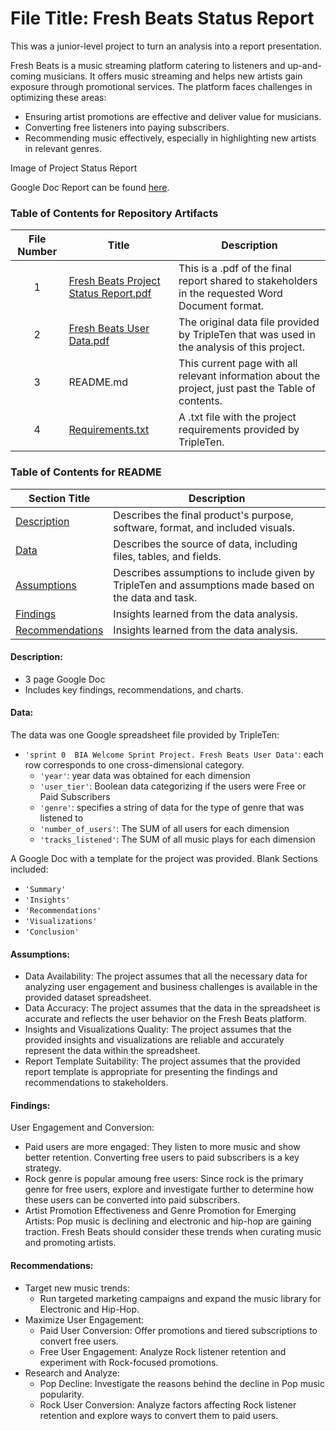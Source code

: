 # File Title: Fresh Beats Status Report

This was a junior-level project to turn an analysis into a report presentation.

Fresh Beats is a music streaming platform catering to listeners and up-and-coming musicians. It offers music streaming and helps new artists gain exposure through promotional services. The platform faces challenges in optimizing these areas:
* Ensuring artist promotions are effective and deliver value for musicians.
* Converting free listeners into paying subscribers.
* Recommending music effectively, especially in highlighting new artists in relevant genres.


Image of Project Status Report

Google Doc Report can be found [here](https://docs.google.com/document/d/1D2QL5CbPqPeZumpeZJ8qDYePJ6XyjFjOuntx-DwOiI0/edit?usp=sharing).

### Table of Contents for Repository Artifacts
| File Number | Title | Description |
| :-----------: | ----------- |----------- |
| 1 | [Fresh Beats Project Status Report.pdf](https://github.com/robinsonmorgantaylor/Data_Projects_TripleTen/blob/main/Fresh%20Beats/Fresh%20Beats%20Project%20Status%20Report.pdf) | This is a .pdf of the final report shared to stakeholders in the requested Word Document format. |
| 2 | [Fresh Beats User Data.pdf](https://github.com/robinsonmorgantaylor/Data_Projects_TripleTen/blob/main/Fresh%20Beats/Fresh%20Beats%20User%20Data.pdf) | The original data file provided by TripleTen that was used in the analysis of this project. |
| 3 | README.md | This current page with all relevant information about the project, just past the Table of contents. |
| 4 | [Requirements.txt](https://github.com/robinsonmorgantaylor/Data_Projects_TripleTen/blob/main/Fresh%20Beats/Fresh%20Beats%20Project%20Requirements.txt) | A .txt file with the project requirements provided by TripleTen. |

### Table of Contents for README
| Section Title | Description |
| ----------- |----------- |
| [Description](https://github.com/robinsonmorgantaylor/Data_projects_TripleTen/edit/main/Fresh%20Beats/README.md#description) | Describes the final product's purpose, software, format, and included visuals. |
| [Data](https://github.com/robinsonmorgantaylor/Data_projects_TripleTen/edit/main/Fresh%20Beats/README.md#data) | Describes the source of data, including files, tables, and fields. |
| [Assumptions](https://github.com/robinsonmorgantaylor/Data_projects_TripleTen/edit/main/Fresh%20Beats/README.md#assumptions) | Describes assumptions to include given by TripleTen and assumptions made based on the data and task. |
| [Findings](https://github.com/robinsonmorgantaylor/Data_projects_TripleTen/edit/main/Fresh%20Beats/README.md#findings) | Insights learned from the data analysis. |
| [Recommendations](https://github.com/robinsonmorgantaylor/Data_projects_TripleTen/edit/main/Fresh%20Beats/README.md#recommendations) | Insights learned from the data analysis. |

#### Description:
- 3 page Google Doc
- Includes key findings, recommendations, and charts.
  
#### Data:
The data was one Google spreadsheet file provided by TripleTen:
- `'sprint 0  BIA Welcome Sprint Project. Fresh Beats User Data'`: each row corresponds to one cross-dimensional category.
    - `'year'`: year data was obtained for each dimension
    - `'user_tier'`: Boolean data categorizing if the users were Free or Paid Subscribers
    - `'genre'`: specifies a string of data for the type of genre that was listened to
    - `'number_of_users'`: The SUM of all users for each dimension
    - `'tracks_listened'`: The SUM of all music plays for each dimension

A Google Doc with a template for the project was provided. Blank Sections included:
- `'Summary'`
- `'Insights'`
- `'Recommendations'`
- `'Visualizations'`
- `'Conclusion'`

#### Assumptions:
- Data Availability: The project assumes that all the necessary data for analyzing user engagement and business challenges is available in the provided dataset spreadsheet.
- Data Accuracy: The project assumes that the data in the spreadsheet is accurate and reflects the user behavior on the Fresh Beats platform.
- Insights and Visualizations Quality: The project assumes that the provided insights and visualizations are reliable and accurately represent the data within the spreadsheet.
- Report Template Suitability: The project assumes that the provided report template is appropriate for presenting the findings and recommendations to stakeholders.

#### Findings:

User Engagement and Conversion:
- Paid users are more engaged: They listen to more music and show better retention. Converting free users to paid subscribers is a key strategy.
- Rock genre is popular amoung free users: Since rock is the primary genre for free users, explore and investigate further to determine how these users can be converted into paid subscribers.
- Artist Promotion Effectiveness and Genre Promotion for Emerging Artists: Pop music is declining and electronic and hip-hop are gaining traction. Fresh Beats should consider these trends when curating music and promoting artists.

#### Recommendations:
- Target new music trends:
    - Run targeted marketing campaigns and expand the music library for Electronic and Hip-Hop.
- Maximize User Engagement:
    - Paid User Conversion: Offer promotions and tiered subscriptions to convert free users.
    - Free User Engagement: Analyze Rock listener retention and experiment with Rock-focused promotions.
- Research and Analyze:
    - Pop Decline: Investigate the reasons behind the decline in Pop music popularity.
    - Rock User Conversion: Analyze factors affecting Rock listener retention and explore ways to convert them to paid users.
